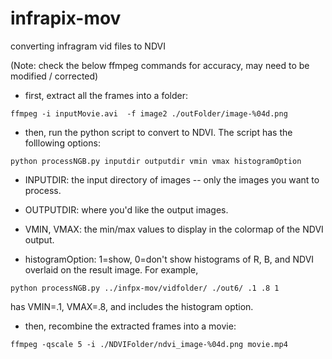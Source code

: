 infrapix-mov
============

converting infragram vid files to NDVI

(Note: check the below ffmpeg commands for accuracy, may need to be modified / corrected)

- first, extract all the frames into a folder:

``` 
ffmpeg -i inputMovie.avi  -f image2 ./outFolder/image-%04d.png
```

- then, run the python script to convert to NDVI.  The script has the folllowing options:

```
python processNGB.py inputdir outputdir vmin vmax histogramOption
```

- INPUTDIR: the input directory of images -- only the images you want to process.

- OUTPUTDIR: where you'd like the output images.

- VMIN, VMAX: the min/max values to display in the colormap of the NDVI output. 
 
- histogramOption:  1=show, 0=don't show histograms of R, B, and NDVI overlaid on the result image.  For example,

``` 
python processNGB.py ../infpx-mov/vidfolder/ ./out6/ .1 .8 1
```

has VMIN=.1, VMAX=.8, and includes the histogram option.

- then, recombine the extracted frames into a movie:

``` 
ffmpeg -qscale 5 -i ./NDVIFolder/ndvi_image-%04d.png movie.mp4
```
